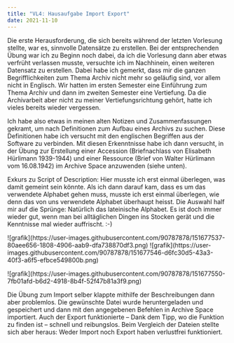```yaml
---
title: "VL4: Hausaufgabe Import Export"
date: 2021-11-10
---
```


Die erste Herausforderung, die sich bereits während der letzten Vorlesung stellte, war es, sinnvolle Datensätze zu erstellen. Bei der entsprechenden Übung war ich zu Beginn noch dabei, da ich die Vorlesung dann aber etwas verfrüht verlassen musste, versuchte ich im Nachhinein, einen weiteren Datensatz zu erstellen. Dabei habe ich gemerkt, dass mir die ganzen Begrifflichkeiten zum Thema Archiv nicht mehr so geläufig sind, vor allem nicht in Englisch. Wir hatten im ersten Semester eine Einführung zum Thema Archiv und dann im zweiten Semester eine Vertiefung. Da die Archivarbeit aber nicht zu meiner Vertiefungsrichtung gehört, hatte ich vieles bereits wieder vergessen.
<p>
Ich habe also etwas in meinen alten Notizen und Zusammenfassungen gekramt, um nach Definitionen zum Aufbau eines Archivs zu suchen. Diese Definitionen habe ich versucht mit den englischen Begriffen aus der Software zu verbinden. Mit diesen Erkenntnisse habe ich dann versucht, in der Übung zur Erstellung einer Accession (Briefnachlass von Elisabeth Hürlimann 1939-1944) und einer Ressource (Brief von Walter Hürlimann vom 16.08.1942) im Archive Space anzuwenden (siehe unten).
<p>
Exkurs zu Script of Description: Hier musste ich erst einmal überlegen, was damit gemeint sein könnte. Als ich dann darauf kam, dass es um das verwendete Alphabet gehen muss, musste ich erst einmal überlegen, wie denn das von uns verwendete Alphabet überhaupt heisst. Die Auswahl half mir auf die Sprünge: Natürlich das lateinische Alphabet. Es ist doch immer wieder gut, wenn man bei alltäglichen Dingen ins Stocken gerät und die Kenntnisse mal wieder auffrischt. :-)
<p>
![grafik](https://user-images.githubusercontent.com/90787878/151677537-80aee656-1808-4906-aab9-dfa738870df3.png)
![grafik](https://user-images.githubusercontent.com/90787878/151677546-d6fc30d5-43a3-40f3-a6f5-efbce549800b.png)
<p>
![grafik](https://user-images.githubusercontent.com/90787878/151677550-7fb01afd-b6d2-4918-8b4f-52f47b81a3f9.png)
<p>
Die Übung zum Import selber klappte mithilfe der Beschreibungen dann aber problemlos. Die gewünschte Datei wurde heruntergeladen und gespeichert und dann mit den angegebenen Befehlen in Archive Space importiert. Auch der Export funktionierte – Dank dem Tipp, wo die Funktion zu finden ist – schnell und reibungslos. Beim Vergleich der Dateien stellte sich aber heraus: Weder Import noch Export haben verlustfrei funktioniert.
